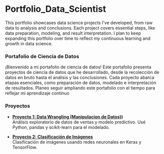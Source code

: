 # Portfolio_Data_Scientist
This portfolio showcases data science projects I've developed, from raw data to analysis and conclusions. Each project covers essential steps, like data preparation, modeling, and result interpretation. I plan to keep expanding this portfolio over time to reflect my continuous learning and growth in data science.

### Portafolio de Ciencia de Datos

¡Bienvenido a mi portafolio de ciencia de datos!
Este portafolio presenta proyectos de ciencia de datos que he desarrollado, desde la recolección de datos en bruto hasta el análisis y las conclusiones. Cada proyecto abarca etapas esenciales, como preparación de datos, modelado e interpretación de resultados. Planeo seguir ampliando este portafolio con el tiempo para reflejar mi aprendizaje continuo
### Proyectos

- **[Proyecto 1: Data Wrangling (Manipulacion de Datos)](https://github.com/DSRoCCO/Portfolio_Data_Scientist/blob/main/Data_Wrangling_(Manipulaci%C3%B3n_de_datos)))**  
  Análisis exploratorio de datos de ventas y modelo predictivo. Usé Python, pandas y scikit-learn para el modelado.

- **[Proyecto 2: Clasificación de Imágenes](link-a-la-carpeta-del-proyecto-2)**  
  Clasificación de imágenes usando redes neuronales en Keras y TensorFlow.
